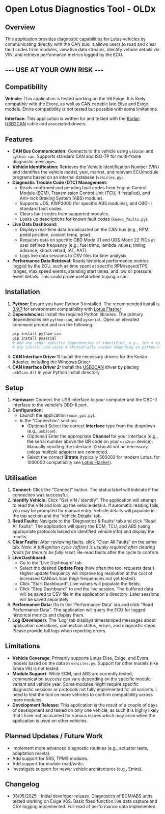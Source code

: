 
# Open Lotus Diagnostics Tool - OLDx

## Overview

This application provides diagnostic capabilities for Lotus vehicles by communicating directly with the CAN bus. It allows users to read and clear fault codes from modules, view live data streams, identify vehicle details via VIN, and retrieve performance metrics logged by the ECU.

## --- USE AT YOUR OWN RISK ---

## Compatibility

**Vehicle:** This application is tested working on the V6 Exige. It is likely compatible with the Evora, as well as CAN capable late Elise and Exige models.
Emira compatibility is not tested but possible with some limitations.

**Interface:** This application is written for and tested with the [Korlan USB2CAN](https://www.8devices.com/products/korlan) cable and associated drivers.

## Features

* **CAN Bus Communication:** Connects to the vehicle using `usb2can` and `python-can`. Supports standard CAN and ISO-TP for multi-frame diagnostic messages.
* **Vehicle Identification:** Retrieves the Vehicle Identification Number (VIN) and identifies the vehicle model, year, market, and relevant ECU/module programs based on an internal database (`vehicles.py`).
* **Diagnostic Trouble Code (DTC) Management:**
    * Reads confirmed and pending fault codes from Engine Control Module (ECM), Transmission Control Unit (TCU, if installed), and Anti-lock Braking System (ABS) modules.
    * Supports UDS, KWP2000 (for specific ABS modules), and OBD-II standard fault codes.
    * Clears fault codes from supported modules.
    * Looks up descriptions for known fault codes (`known_faults.py`).
* **Live Data Dashboard:**
    * Displays real-time data broadcasted on the CAN bus (e.g., RPM, pedal position, coolant temp, gear).
    * Requests data on specific OBD Mode 01 and UDS Mode 22 PIDs at user defined frequency (e.g., fuel trims, lambda values, timing advance, knock retard, IAT, AAT).
    * Logs live data sessions to CSV files for later analysis.
* **Performance Data Retrieval:** Reads historical performance metrics logged by the ECU, such as time spent at specific RPM/speed/TPS ranges, max speed events, standing start times, and low oil pressure event details. This could prove useful when buying a car.

## Installation

1.  **Python:** Ensure you have Python 3 installed. The recommended install is [3.9.7](https://www.python.org/downloads/release/python-397/) for environment compatibility with [Lotus Flasher](https://github.com/Alcantor/LotusECU-T4e)
2.  **Dependencies:** Install the required Python libraries. The primary dependencies are `python-can`, and `pyserial`. Open an elevated command prompt and run the following.
    ```bash
    pip install python-can
    pip install pyserial
    # Add any other specific dependencies if identified, e.g., for a specific CAN interface backend
    # pip install can-isotp # (Potentially needed depending on python-can version and usage)
    ```
3.  **CAN Interface Driver 1:** Install the necessary drivers for the Korlan Adapter, including the [Windows Driver](https://drive.google.com/drive/folders/1gXWpuP20U2mhcW6IqtwhRo0PY9ZusSYv)
4. **CAN Interface Driver 2:** Install the [USB2CAN](https://drive.google.com/file/d/1_xSpR1bGE3OQN6w0EG9WmrvtgatyQa05/view) driver by placing `usb2can.dll` in your Python install directory.

## Setup

1.  **Hardware:** Connect the USB interface to your computer and the OBD-II interface to the vehicle's OBD-II port.
2.  **Configuration:**
    * Launch the application (`main_gui.py`).
    * In the "Connection" section:
        * (Optional) Select the correct **Interface** type from the dropdown (e.g., `usb2can`).
        * (Optional) Enter the appropriate **Channel** for your interface (e.g., the serial number above the QR code on your `usb2can` device). Manually inputting the interface ID should not be necessary unless multiple adapters are connected.
        * Select the correct **Bitrate** (typically 500000 for modern Lotus, for 1000000 compatibility see [Lotus Flasher](https://github.com/Alcantor/LotusECU-T4e)).

## Utilisation

1.  **Connect:** Click the "Connect" button. The status label will indicate if the connection was successful.
2.  **Identify Vehicle:** Click "Get VIN / Identify". The application will attempt to read the VIN and look up the vehicle details. If automatic reading fails, you may be prompted for manual entry. Vehicle details will populate in the top section and the 'Vehicle Details' tab.
3.  **Read Faults:** Navigate to the 'Diagnostics & Faults' tab and click "Read All Faults". The application will query the ECM, TCU, and ABS (using appropriate protocols based on identified vehicle info) and display the results.
4.  **Clear Faults:** After reviewing faults, click "Clear All Faults" on the same tab. *Note: A full ignition cycle (off/on) is usually required after clearing faults for them to be fully reset.* Re-read faults after the cycle to confirm.
5.  **Live Dashboard:**
    * Go to the 'Live Dashboard' tab.
    * Select the desired **Update Freq** (how often the tool *requests* data;). Higher update frequency will improve log resolution at the cost of increased CANbus load (high frequencies not yet tested).
    * Click "Start Dashboard". Live values will populate the fields.
    * Click "Stop Dashboard" to end the live session. The buffered data will be saved to CSV file in the application's directory. Later sessions will be saved separately.
6.  **Performance Data:** Go to the 'Performance Data' tab and click "Read Performance Data". The application will query the ECU for logged historical metrics and display them.
7.  **Log (Developer):** The 'Log' tab displays timestamped messages about application operations, connection status, errors, and diagnostic steps. Please provide full logs when reporting errors.

## Limitations

* **Vehicle Coverage:** Primarily supports Lotus Elise, Exige, and Evora models based on the data in `vehicles.py`. Support for other models (like Emira V6) is not tested.
* **Module Support:** While ECM, and ABS are currently tested, communication success can vary depending on the specific module variant and vehicle year. Some modules might require specific diagnostic sessions or protocols not fully implemented for all variants. I need to test the tool on more vehicles to confirm compatibility across more modules.
* **Development Release:** This application is the result of a couple of days of development and tested on only one vehicle, as such it is highly likely that I have not accounted for various issues which may arise when the application is used on other vehicles.

## Planned Updates / Future Work

* Implement more advanced diagnostic routines (e.g., actuator tests, adaptation resets).
* Add support for SRS, TPMS modules.
* Add support for module read/write.
* Investigate support for newer vehicle architectures (e.g., Emira).
 
## Changelog

* 05/05/2025 - Initial developer release. Diagnostics of ECM/ABS units tested working on Exige V6S. Basic fixed function live data capture and CSV logging implemented. Full read of performance data implemented.

